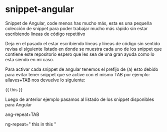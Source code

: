 snippet-angular
===============

Snippet de Angular, code menos has mucho más, esta es una pequeña colección de snippet para poder trabajar mucho más rápido sin estar escribiendo lineas de código repetitivo

Deja en el pasado el estar escribiendo líneas y líneas de código sin sentido revisa el siguiente listado en donde se muestra cada uno de los snippet que contiene este repositorio espero que les sea de una gran ayuda como lo esta siendo en mi caso.

Para activar cada snippet de angular tenemos el prefijo de (a) esto debido para evitar tener snippet que se active con el mismo TAB por ejemplo: allaves+TAB nos devuelve lo siguiente:

{{ this }}

Luego de anterior ejemplo pasamos al listado de los snippet disponibles para Angular

ang-repeat+TAB

ng-repeat=" this in this "
